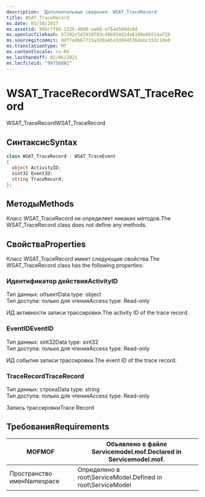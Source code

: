 ```yaml
---
description: 'Дополнительные сведения: WSAT_TraceRecord'
title: WSAT_TraceRecord
ms.date: 03/30/2017
ms.assetid: 99bc7f66-1335-40d8-aa68-e754d569dc0d
ms.openlocfilehash: 67202c5d2910783c40b934d2da6108e6b514a728
ms.sourcegitcommit: ddf7edb67715a5b9a45e3dd44536dabc153c1de0
ms.translationtype: MT
ms.contentlocale: ru-RU
ms.lasthandoff: 02/06/2021
ms.locfileid: "99756881"
---
```

# <a name="wsat_tracerecord"></a><span data-ttu-id="90c38-103">WSAT_TraceRecord</span><span class="sxs-lookup"><span data-stu-id="90c38-103">WSAT_TraceRecord</span></span>

<span data-ttu-id="90c38-104">WSAT_TraceRecord</span><span class="sxs-lookup"><span data-stu-id="90c38-104">WSAT_TraceRecord</span></span>  
  
## <a name="syntax"></a><span data-ttu-id="90c38-105">Синтаксис</span><span class="sxs-lookup"><span data-stu-id="90c38-105">Syntax</span></span>  
  
```csharp
class WSAT_TraceRecord : WSAT_TraceEvent  
{  
  object ActivityID;  
  sint32 EventID;  
  string TraceRecord;  
};  
```  
  
## <a name="methods"></a><span data-ttu-id="90c38-106">Методы</span><span class="sxs-lookup"><span data-stu-id="90c38-106">Methods</span></span>  

 <span data-ttu-id="90c38-107">Класс WSAT_TraceRecord не определяет никаких методов.</span><span class="sxs-lookup"><span data-stu-id="90c38-107">The WSAT_TraceRecord class does not define any methods.</span></span>  
  
## <a name="properties"></a><span data-ttu-id="90c38-108">Свойства</span><span class="sxs-lookup"><span data-stu-id="90c38-108">Properties</span></span>  

 <span data-ttu-id="90c38-109">Класс WSAT_TraceRecord имеет следующие свойства.</span><span class="sxs-lookup"><span data-stu-id="90c38-109">The WSAT_TraceRecord class has the following properties:</span></span>  
  
### <a name="activityid"></a><span data-ttu-id="90c38-110">Идентификатор действия</span><span class="sxs-lookup"><span data-stu-id="90c38-110">ActivityID</span></span>  

 <span data-ttu-id="90c38-111">Тип данных: объект</span><span class="sxs-lookup"><span data-stu-id="90c38-111">Data type: object</span></span>  
<span data-ttu-id="90c38-112">Тип доступа: только для чтения</span><span class="sxs-lookup"><span data-stu-id="90c38-112">Access type: Read-only</span></span>  
  
 <span data-ttu-id="90c38-113">ИД активности записи трассировки.</span><span class="sxs-lookup"><span data-stu-id="90c38-113">The activity ID of the trace record.</span></span>  
  
### <a name="eventid"></a><span data-ttu-id="90c38-114">EventID</span><span class="sxs-lookup"><span data-stu-id="90c38-114">EventID</span></span>  

 <span data-ttu-id="90c38-115">Тип данных: sint32</span><span class="sxs-lookup"><span data-stu-id="90c38-115">Data type: sint32</span></span>  
<span data-ttu-id="90c38-116">Тип доступа: только для чтения</span><span class="sxs-lookup"><span data-stu-id="90c38-116">Access type: Read-only</span></span>  
  
 <span data-ttu-id="90c38-117">ИД события записи трассировки.</span><span class="sxs-lookup"><span data-stu-id="90c38-117">The event ID of the trace record.</span></span>  
  
### <a name="tracerecord"></a><span data-ttu-id="90c38-118">TraceRecord</span><span class="sxs-lookup"><span data-stu-id="90c38-118">TraceRecord</span></span>  

 <span data-ttu-id="90c38-119">Тип данных: строка</span><span class="sxs-lookup"><span data-stu-id="90c38-119">Data type: string</span></span>  
<span data-ttu-id="90c38-120">Тип доступа: только для чтения</span><span class="sxs-lookup"><span data-stu-id="90c38-120">Access type: Read-only</span></span>  
  
 <span data-ttu-id="90c38-121">Запись трассировки</span><span class="sxs-lookup"><span data-stu-id="90c38-121">Trace Record</span></span>  
  
## <a name="requirements"></a><span data-ttu-id="90c38-122">Требования</span><span class="sxs-lookup"><span data-stu-id="90c38-122">Requirements</span></span>  
  
|<span data-ttu-id="90c38-123">MOF</span><span class="sxs-lookup"><span data-stu-id="90c38-123">MOF</span></span>|<span data-ttu-id="90c38-124">Объявлено в файле Servicemodel.mof.</span><span class="sxs-lookup"><span data-stu-id="90c38-124">Declared in Servicemodel.mof.</span></span>|  
|---------|-----------------------------------|  
|<span data-ttu-id="90c38-125">Пространство имен</span><span class="sxs-lookup"><span data-stu-id="90c38-125">Namespace</span></span>|<span data-ttu-id="90c38-126">Определено в root\ServiceModel.</span><span class="sxs-lookup"><span data-stu-id="90c38-126">Defined in root\ServiceModel</span></span>|

